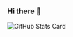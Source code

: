 ### Hi there 👋

<!--
**Keyl0ve/Keyl0ve** is a ✨ _special_ ✨ repository because its `README.md` (this file) appears on your GitHub profile.

Here are some ideas to get you started:

- 🔭 I’m currently working on ...
- 🌱 I’m currently learning ...
- 👯 I’m looking to collaborate on ...
- 🤔 I’m looking for help with ...
- 💬 Ask me about ...
- 📫 How to reach me: ...
- 😄 Pronouns: ...
- ⚡ Fun fact: ...
-->

![GitHub Stats Card](https://github-readme-stats.vercel.app/api?username=Keyl0ve&count_private=true&theme=react)
<!-- ![Top Languages Card (Compact layout)](https://github-readme-stats.vercel.app/api/top-langs/?username=Keyl0ve&layout=compact&theme=react)
 -->
